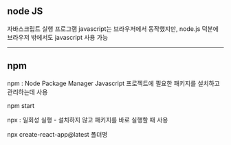 ## node JS

자바스크립트 실행 프로그램
javascript는 브라우저에서 동작했지만, 
node.js 덕분에 브라우저 밖에서도 javascript 사용 가능

---

## npm

npm : Node Package Manager 
Javascript 프로젝트에 필요한 패키지를 설치하고 관리하는데 사용

npm start 

npx : 일회성 실행 - 설치하지 않고 패키지를 바로 실행할 때 사용

npx create-react-app@latest 폴더명


